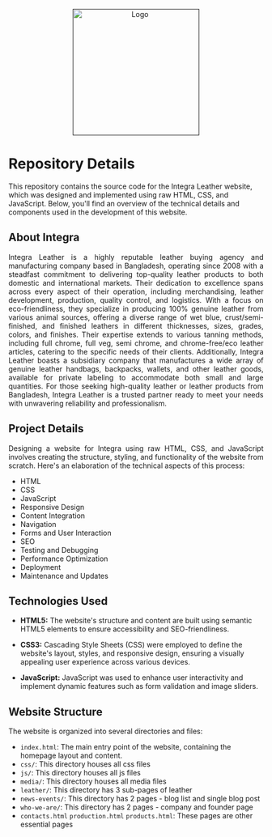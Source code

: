 <p align="center"><a href="" target="_blank"><img src="https://github.com/towfique-elahe/integra-wp-theme/assets/68939516/de2d1a1c-32f6-43df-acb3-258d483fa6fc" width="250" alt="Logo"></a></p>

# Repository Details

This repository contains the source code for the Integra Leather website, which was designed and implemented using raw HTML, CSS, and JavaScript. Below, you'll find an overview of the technical details and components used in the development of this website.

## About Integra

<p align="justify">
Integra Leather is a highly reputable leather buying agency and manufacturing company based in Bangladesh, operating since 2008 with a steadfast commitment to delivering top-quality leather products to both domestic and international markets. Their dedication to excellence spans across every aspect of their operation, including merchandising, leather development, production, quality control, and logistics. With a focus on eco-friendliness, they specialize in producing 100% genuine leather from various animal sources, offering a diverse range of wet blue, crust/semi-finished, and finished leathers in different thicknesses, sizes, grades, colors, and finishes. Their expertise extends to various tanning methods, including full chrome, full veg, semi chrome, and chrome-free/eco leather articles, catering to the specific needs of their clients. Additionally, Integra Leather boasts a subsidiary company that manufactures a wide array of genuine leather handbags, backpacks, wallets, and other leather goods, available for private labeling to accommodate both small and large quantities. For those seeking high-quality leather or leather products from Bangladesh, Integra Leather is a trusted partner ready to meet your needs with unwavering reliability and professionalism.
</p>

## Project Details

<p align="justify">
Designing a website for Integra using raw HTML, CSS, and JavaScript involves creating the structure, styling, and functionality of the website from scratch. Here's an elaboration of the technical aspects of this process:
</p>
<ul>
  <li>HTML</li>
  <li>CSS</li>
  <li>JavaScript</li>
  <li>Responsive Design</li>
  <li>Content Integration</li>
  <li>Navigation</li>
  <li>Forms and User Interaction</li>
  <li>SEO</li>
  <li>Testing and Debugging</li>
  <li>Performance Optimization</li>
  <li>Deployment</li>
  <li>Maintenance and Updates</li>
</ul>

## Technologies Used

- **HTML5:** The website's structure and content are built using semantic HTML5 elements to ensure accessibility and SEO-friendliness.

- **CSS3:** Cascading Style Sheets (CSS) were employed to define the website's layout, styles, and responsive design, ensuring a visually appealing user experience across various devices.

- **JavaScript:** JavaScript was used to enhance user interactivity and implement dynamic features such as form validation and image sliders.

## Website Structure

The website is organized into several directories and files:

- `index.html`: The main entry point of the website, containing the homepage layout and content.
- `css/`: This directory houses all css files
- `js/`: This directory houses all js files
- `media/`: This directory houses all media files
- `leather/`: This directory has 3 sub-pages of leather
- `news-events/`: This directory has 2 pages - blog list and single blog post
- `who-we-are/`: This directory has 2 pages - company and founder page
- `contacts.html` `production.html` `products.html`: These pages are other essential pages
